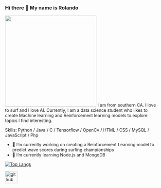 ### Hi there 👋 My name is Rolando
<img src="https://user-images.githubusercontent.com/38510643/168483308-be83aee0-67f0-4ab9-8fe9-1fb489d40ec2.gif" width="300" height="300">
I am from southern CA. I love to surf and I love AI.
Currently, I am a data science student who likes to create Machine learning and Reinforcement learning models to explore topics I find interesting.


Skills: Python / Java / C / Tensorflow / OpenCv / HTML / CSS / MySQL / JavaScript / Php

- 🔭 I’m currently working on creating a Reinforcement Learning model to predict wave scores during surfing championships 
- 🌱 I’m currently learning Node.js and MongoDB 
  

[![Top Langs](https://github-readme-stats.vercel.app/api/top-langs/?username=RoloPineda)](https://github.com/anuraghazra/github-readme-stats)

[<img src='https://cdn.jsdelivr.net/npm/simple-icons@3.0.1/icons/github.svg' alt='github' height='40'>](https://github.com/RoloPineda)




